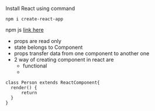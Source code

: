 Install React using command

```npm i create-react-app```

npm js [link here](https://www.npmjs.com/package/create-react-app?activeTab=readme)

- props are read only
- state belongs to Component
- props transfer data from one component to another one
- 2 way of creating component in react are
  - functional
  - 
```
class Person extends ReactComponent{
  render() {
      return
  }
}
```

